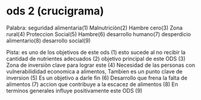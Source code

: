 # ods 2 (crucigrama)

Palabra:
seguridad alimentaria(1)
Malnutriciòn(2)
Hambre cero(3)
Zona rural(4)
Proteccion Social(5)
Hambre(6)
desarrollo humano(7)
desperdicio alimentario(8)
desarrollo social(9)

Pista:
es uno de los objetivos de este ods (1)
esto sucede al no recibir la cantidad de nutrientes adecuados (2)
objetivo principal de este ODS (3)
Zona de inversiòn clave para lograr este (4)
Necesidad de las personas con vulnerabilididad economica a alimentos, Tambien es un punto clave de inversion (5)
Es un objetivo a darle fin (6)
Desarrollo que frena la falta de alimentos (7)
accion que contribuye a la escacez de alimentos (8)
En terminos generales influye positivamente este ODS (9)
